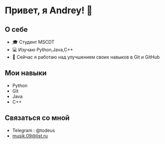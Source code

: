 # Привет, я Andrey! 👋

## О себе
- 🎓 Студент MSCDT
- 💻 Изучаю Python,Java,C++
- 🌱 Сейчас я работаю над улучшением своих навыков в Git и GitHub

## Мои навыки
- Python
- Git
- Java
- C++

## Связаться со мной
- Telegram : @todeus
- musik.09@list.ru
